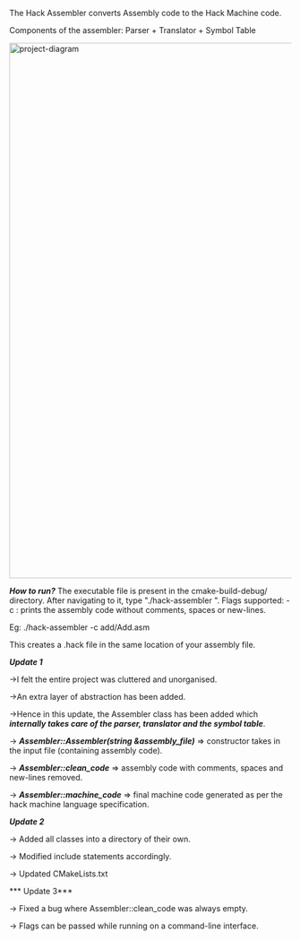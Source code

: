 The Hack Assembler converts Assembly code to the Hack Machine code.

Components of the assembler: Parser + Translator + Symbol Table

<img width="956" alt="project-diagram" src="https://user-images.githubusercontent.com/37622719/204144355-93e318e6-f4a4-4f1c-9042-5633b4ffc4a4.png">

***How to run?***
The executable file is present in the cmake-build-debug/ directory. After navigating to it, type "./hack-assembler <flags> <file-name>".
  Flags supported:
    -c   :  prints the assembly code without comments, spaces or new-lines.
    
  Eg: ./hack-assembler -c add/Add.asm
  
  This creates a .hack file in the same location of your assembly file.

***Update 1***

->I felt the entire project was cluttered and unorganised.
  
->An extra layer of abstraction has been added.
  
->Hence in this update, the Assembler class has been added which ***internally takes care of the parser, translator and the symbol table***.

-> ***Assembler::Assembler(string &assembly_file)*** => constructor takes in the input file (containing assembly code).
  
-> ***Assembler::clean_code*** => assembly code with comments, spaces and new-lines removed.
  
-> ***Assembler::machine_code*** => final machine code generated as per the hack machine language specification.

  
  ***Update 2***
  
  -> Added all classes into a directory of their own.
  
  -> Modified include statements accordingly.
  
  -> Updated CMakeLists.txt
  
  
  *** Update 3***
  
  -> Fixed a bug where Assembler::clean_code was always empty.
  
  -> Flags can be passed while running on a command-line interface.

